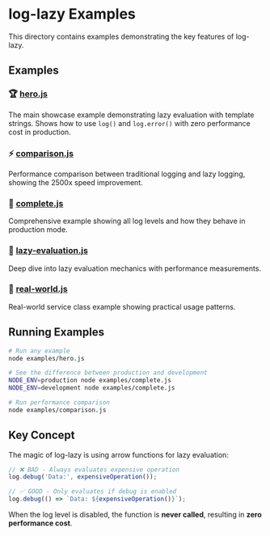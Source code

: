 # log-lazy Examples

This directory contains examples demonstrating the key features of log-lazy.

## Examples

### 🏆 [hero.js](./hero.js)
The main showcase example demonstrating lazy evaluation with template strings. Shows how to use `log()` and `log.error()` with zero performance cost in production.

### ⚡ [comparison.js](./comparison.js)
Performance comparison between traditional logging and lazy logging, showing the 2500x speed improvement.

### 🔧 [complete.js](./complete.js)  
Comprehensive example showing all log levels and how they behave in production mode.

### 🚀 [lazy-evaluation.js](./lazy-evaluation.js)
Deep dive into lazy evaluation mechanics with performance measurements.

### 💼 [real-world.js](./real-world.js)
Real-world service class example showing practical usage patterns.

## Running Examples

```bash
# Run any example
node examples/hero.js

# See the difference between production and development
NODE_ENV=production node examples/complete.js
NODE_ENV=development node examples/complete.js

# Run performance comparison
node examples/comparison.js
```

## Key Concept

The magic of log-lazy is using arrow functions for lazy evaluation:

```javascript
// ❌ BAD - Always evaluates expensive operation
log.debug('Data:', expensiveOperation());

// ✅ GOOD - Only evaluates if debug is enabled  
log.debug(() => `Data: ${expensiveOperation()}`);
```

When the log level is disabled, the function is **never called**, resulting in **zero performance cost**.